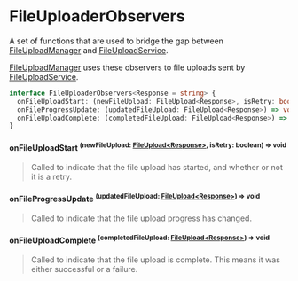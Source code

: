 # FileUploaderObservers

A set of functions that are used to bridge the gap between 
[FileUploadManager](../types/FileUploadManager) and [FileUploadService](../types/FileUploadService).

[FileUploadManager](../types/FileUploadManager) uses these observers to file uploads sent by [FileUploadService](../types/FileUploadService).


```ts
interface FileUploaderObservers<Response = string> {
  onFileUploadStart: (newFileUpload: FileUpload<Response>, isRetry: boolean) => void;
  onFileProgressUpdate: (updatedFileUpload: FileUpload<Response>) => void;
  onFileUploadComplete: (completedFileUpload: FileUpload<Response>) => void;
}
```


#### onFileUploadStart <sup>(newFileUpload: [FileUpload\<Response\>](./FileUpload), isRetry: boolean) => void</sup>

> Called to indicate that the file upload has started, and whether or not it is a retry.

#### onFileProgressUpdate <sup>(updatedFileUpload: [FileUpload\<Response\>](./FileUpload)) => void</sup>

> Called to indicate that the file upload progress has changed.

#### onFileUploadComplete <sup>(completedFileUpload: [FileUpload\<Response\>](./FileUpload)) => void</sup>

> Called to indicate that the file upload is complete. This means it was either successful or a failure.
